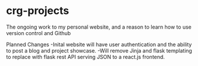 # crg-projects
The ongoing work to my personal website, and a reason to learn how to use version control and Github

Planned Changes
-Inital website will have user authentication and the ability to post a blog and project showcase.
-Will remove Jinja and flask templating to replace with flask rest API serving JSON to a react.js frontend.
